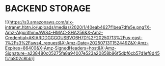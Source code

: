 # BACKEND STORAGE

![(https://s3.amazonaws.com/alx-intranet.hbtn.io/uploads/medias/2020/1/40eab4627f1bea7dfe5e.png?X-Amz-Algorithm=AWS4-HMAC-SHA256&X-Amz-Credential=AKIARDDGGGOUSBVO6H7D%2F20250713%2Fus-east-1%2Fs3%2Faws4_request&X-Amz-Date=20250713T152449Z&X-Amz-Expires=86400&X-Amz-SignedHeaders=host&X-Amz-Signature=a238480c05275fa8a94007e523a20858b96f5dbf6cb57d1ef8d45fc1a802c8bb)]



